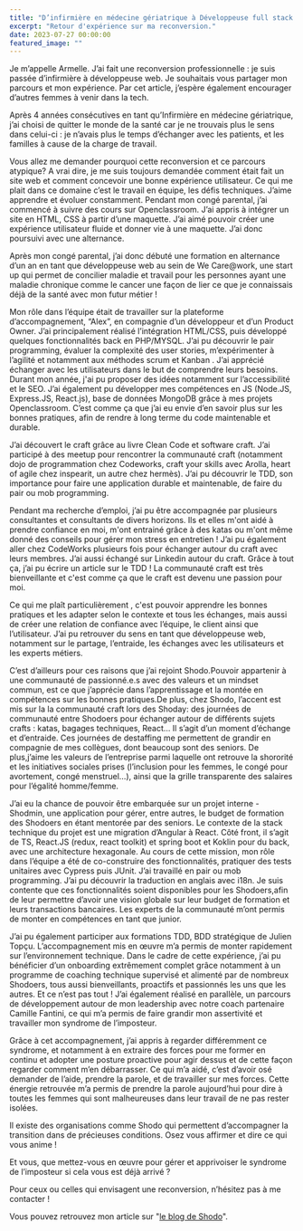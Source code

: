 ```yaml
---
title: "D’infirmière en médecine gériatrique à Développeuse full stack JS/Kotlin ?"
excerpt: "Retour d'expérience sur ma reconversion."
date: 2023-07-27 00:00:00
featured_image: ""
---
```


Je m’appelle Armelle. J’ai fait une reconversion professionnelle : je suis passée d’infirmière à développeuse web. Je souhaitais vous partager mon parcours et mon expérience. Par cet article, j’espère également encourager d’autres femmes à venir dans la tech.

Après 4 années consécutives en tant qu’Infirmière en médecine gériatrique, j’ai choisi de quitter le monde de la santé car  je ne trouvais plus le sens dans celui-ci : je n’avais plus le temps d’échanger avec les patients, et les  familles à cause de la charge de travail.

Vous allez me demander pourquoi cette reconversion et ce parcours atypique? A vrai dire, je me suis toujours demandée comment était fait un site web et comment concevoir une bonne expérience utilisateur. Ce qui me plait dans ce domaine c’est le travail en équipe, les défis techniques. J’aime apprendre et évoluer constamment.
Pendant mon congé parental, j’ai commencé à suivre des cours sur Openclassroom. J’ai appris à intégrer un site en HTML, CSS à partir d’une maquette. J’ai aimé pouvoir créer une expérience utilisateur fluide et donner vie à une maquette. J’ai donc poursuivi  avec une alternance.

Après mon congé parental, j’ai donc débuté une formation en alternance d’un an en tant que développeuse web au sein de We Care@work, une start up qui permet de concilier maladie et travail pour les personnes ayant une maladie chronique comme le cancer une façon de lier ce que je connaissais déjà de la santé avec mon futur métier ! 

Mon rôle dans l’équipe était de travailler sur la plateforme d’accompagnement, “Alex”, en compagnie d’un développeur et d’un Product Owner. J’ai principalement réalisé l’intégration HTML/CSS, puis développé quelques fonctionnalités back en PHP/MYSQL. J’ai pu découvrir le pair programming, évaluer la complexité des user stories, m’expérimenter à l’agilité et notamment aux méthodes scrum et Kanban . J’ai apprécié échanger avec les utilisateurs dans le but de comprendre leurs besoins. Durant mon année, j'ai pu proposer des idées notamment sur l’accessibilité et  le SEO. J’ai également pu développer mes compétences en JS (Node.JS, Express.JS, React.js), base de données MongoDB grâce à mes projets Openclassroom. C’est comme ça que j’ai eu envie d’en savoir plus sur les bonnes pratiques, afin de rendre à long terme du code maintenable et durable. 

J’ai découvert le craft grâce au livre Clean Code et software craft. J’ai participé à des meetup pour rencontrer la communauté craft (notamment dojo de programmation chez Codeworks, craft your skills avec Arolla, heart of agile chez inspearit, un autre chez hermès). J’ai pu découvrir le TDD, son importance pour faire une application durable et maintenable, de faire du pair ou mob programming.

Pendant ma recherche d’emploi, j’ai pu être accompagnée par plusieurs consultantes et consultants de divers horizons. Ils et elles m'ont aidé à prendre confiance en moi, m'ont entrainé grâce à des katas ou m'ont même donné des conseils pour gérer mon stress en entretien ! J’ai pu également aller chez CodeWorks plusieurs fois pour échanger autour du craft avec leurs membres. J’ai aussi échangé sur Linkedin autour du craft.
Grâce à tout ça, j’ai pu écrire un article sur le TDD ! La communauté craft est très bienveillante et c'est comme ça que le craft est devenu une passion pour moi. 

Ce qui me plaît particulièrement , c'est pouvoir apprendre les bonnes pratiques et les adapter selon le contexte et tous les échanges, mais aussi de créer une relation de confiance avec l’équipe, le client ainsi que l’utilisateur. J’ai pu retrouver du sens en tant que développeuse web, notamment sur le partage, l’entraide, les échanges avec les utilisateurs et les experts métiers. 

C’est d’ailleurs pour ces raisons que j’ai rejoint Shodo.Pouvoir appartenir à une communauté de passionné.e.s avec des valeurs et un mindset commun, est ce que j’apprécie dans l’apprentissage et la montée en compétences sur les bonnes pratiques.De plus, chez Shodo, l’accent est mis sur la la communauté craft lors des  Shoday: des journées de communauté entre Shodoers pour échanger autour de différents sujets crafts : katas, bagages techniques, React… Il s’agit d’un moment d’échange et d’entraide. Ces journées de destaffing me permettent de grandir en compagnie de mes collègues, dont beaucoup sont des seniors. De plus,j’aime  les valeurs de l’entreprise parmi laquelle ont retrouve la shororité et les initiatives sociales prises (l’inclusion pour les femmes, le congé pour avortement, congé menstruel…), ainsi  que la grille transparente des salaires pour l’égalité homme/femme.

J’ai eu la chance de pouvoir être embarquée sur un projet interne - Shodmin, une application pour gérer, entre autres, le budget de formation des Shodoers en étant mentorée par des seniors. Le contexte de la stack technique du projet est une migration d’Angular à React. Côté front, il s’agit de TS, React.JS (redux, react toolkit) et spring boot et Koklin pour du back, avec une architecture hexagonale. Au cours de cette mission, mon rôle dans l’équipe a été de co-construire des fonctionnalités, pratiquer des tests unitaires avec Cypress puis JUnit. J’ai travaillé en pair ou mob programming. J’ai pu découvrir la traduction en anglais avec i18n. Je suis contente que ces fonctionnalités soient disponibles pour les Shodoers,afin de leur permettre d’avoir une vision globale sur leur budget de formation et leurs transactions bancaires. Les experts de la communauté m’ont permis de monter en compétences en tant que junior. 

J’ai pu également participer aux formations TDD, BDD stratégique de Julien Topçu. L’accompagnement mis en œuvre m’a permis de monter rapidement sur l’environnement technique. Dans le cadre de cette expérience, j’ai pu bénéficier d’un onboarding extrêmement complet grâce notamment à un programme de coaching technique supervisé et alimenté par de nombreux Shodoers, tous aussi bienveillants, proactifs et passionnés les uns que les autres. Et ce n’est pas tout ! J’ai également réalisé en parallèle, un parcours de développement autour de mon leadership avec notre coach partenaire Camille Fantini, ce qui m’a permis de faire grandir mon assertivité et travailler mon syndrome de l’imposteur.

Grâce à cet accompagnement, j’ai appris à regarder différemment ce syndrome, et notamment à en extraire des forces pour me former en continu et adopter une posture proactive pour agir dessus et de cette façon regarder comment m’en débarrasser. Ce qui m’a aidé, c’est d’avoir osé demander de l’aide, prendre la parole, et de travailler sur mes forces. Cette énergie retrouvée m’a permis de prendre la parole aujourd’hui pour dire à toutes les femmes qui sont malheureuses dans leur travail de ne pas rester isolées.

Il existe des organisations comme Shodo qui permettent d’accompagner la transition dans de précieuses conditions. Osez vous affirmer et dire ce qui vous anime !

Et vous, que mettez-vous en œuvre pour gérer et apprivoiser le syndrome de l’imposteur si cela vous est déjà arrivé ?

Pour ceux ou celles qui envisagent une reconversion, n’hésitez pas à me contacter !

Vous pouvez retrouvez mon article sur "[le blog de Shodo](https://shodo.io/dinfirmiere-en-medecine-geriatrique-a-developpeuse-full-stack-js-kotlin/)".
 